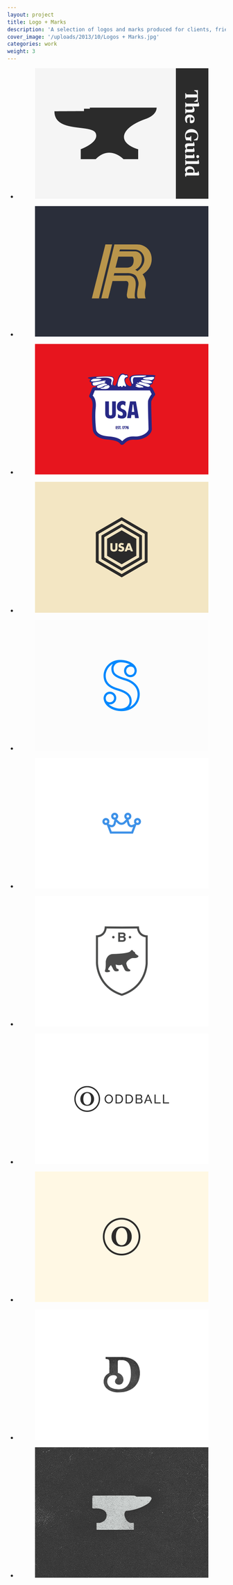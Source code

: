 ```yaml
---
layout: project
title: Logo + Marks
description: 'A selection of logos and marks produced for clients, friends and studio projects.'
cover_image: '/uploads/2013/10/Logos + Marks.jpg'
categories: work
weight: 3
---
```

<ul class="small-block-grid-1 large-block-grid-3">
  <li>
    <figure>
      <a href="http://devinhalladay.com/uploads/2014/02/guild_shot.jpg" title="" data-fluidbox>
        <img src="/uploads/2014/02/guild_shot.jpg" title="" alt="The Guild">
      </a>
    </figure>
  </li>

  <li>
    <figure>
      <a href="http://devinhalladay.com/uploads/2014/02/royal_courier.jpg" data-fluidbox>
        <img src="/uploads/2014/02/royal_courier.jpg" alt="Royal Courier logo">
      </a>
    </figure>
  </li>

  <li>
    <figure>
      <a href="http://devinhalladay.com/uploads/2014/02/eagle.jpg" data-fluidbox>
        <img src="/uploads/2014/02/eagle.jpg" alt="USA logo">
      </a>
    </figure>
  </li>

  <li>
    <figure>
      <a href="http://devinhalladay.com/uploads/2014/02/usa-logo.jpg" data-fluidbox>
        <img src="/uploads/2014/02/usa-logo.jpg" alt="USA logo">
      </a>
    </figure>
  </li>

  <li>
    <figure>
      <a href="http://devinhalladay.com/uploads/2013/10/s-mark.jpg" data-fluidbox>
        <img src="/uploads/2013/10/s-mark.jpg" alt="S Lettermark">
      </a>
    </figure>
  </li>

  <li>
    <figure>
      <a href="http://devinhalladay.com/uploads/2013/10/crown-loading.gif" data-fluidbox>
        <img src="/uploads/2013/10/crown-loading.gif" alt="Loading Crown Logo">
      </a>
    </figure>
  </li>

  <li>
    <figure>
      <a href="http://devinhalladay.com/uploads/2013/10/bear-logo.jpg" data-fluidbox>
        <img src="/uploads/2013/10/bear-logo.jpg" alt="Bear Logo">
      </a>
    </figure>
  </li>

  <li>
    <figure>
      <a href="http://devinhalladay.com/uploads/2013/10/oddball.jpg" data-fluidbox>
        <img src="/uploads/2013/10/oddball.jpg" alt="Oddball Logo and Mark">
      </a>
    </figure>
  </li>

  <li>
    <figure>
      <a href="http://devinhalladay.com/uploads/2013/10/oddball-lettermark.gif" data-fluidbox>
        <img src="/uploads/2013/10/oddball-lettermark.gif" alt="Oddball Lettermark">
      </a>
    </figure>
  </li>

  <li>
    <figure>
      <a href="http://devinhalladay.com/uploads/2013/10/devin-logo.gif" data-fluidbox>
        <img src="/uploads/2013/10/devin-logo.gif" alt="Personal Lettermark">
      </a>
    </figure>
  </li>

  <li>
    <figure>
      <a href="http://devinhalladay.com/uploads/2013/10/guild-logo.jpg" data-fluidbox>
        <img src="/uploads/2013/10/guild-logo.jpg" alt="The Guild logo">
      </a>
    </figure>
  </li>
</ul>